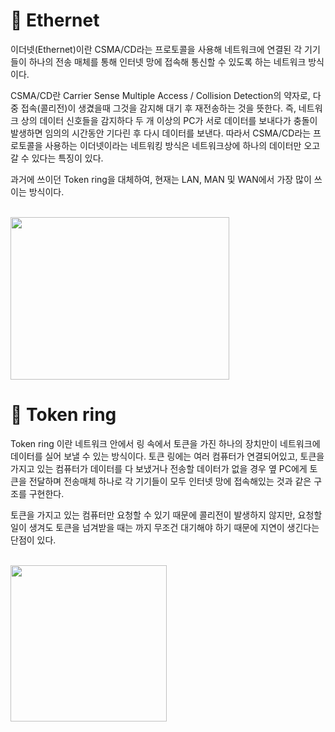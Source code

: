 # 📡 <span id="ethernet">Ethernet</span>
<p>이더넷(Ethernet)이란 CSMA/CD라는 프로토콜을 사용해 네트워크에 연결된 각 기기들이 하나의 전송 매체를 통해 인터넷 망에 접속해 통신할 수 있도록 하는 네트워크 방식이다.</p>
<p>CSMA/CD란 Carrier Sense Multiple Access / Collision Detection의 약자로, 다중 접속(콜리전)이 생겼을때 그것을 감지해 대기 후 재전송하는 것을 뜻한다. 즉, 네트워크 상의 데이터 신호들을 감지하다 두 개 이상의 PC가 서로 데이터를 보내다가 충돌이 발생하면 임의의 시간동안 기다린 후 다시 데이터를 보낸다. 따라서 CSMA/CD라는 프로토콜을 사용하는 이더넷이라는 네트워킹 방식은 네트워크상에 하나의 데이터만 오고 갈 수 있다는 특징이 있다.</p>
<p>과거에 쓰이던 Token ring을 대체하여, 현재는 LAN, MAN 및 WAN에서 가장 많이 쓰이는 방식이다.</p>
<br>

<img src="https://m1.daumcdn.net/cfile245/image/2268BA4C57130B423072AC" height=260px width=350px>

<br>

# <span id="tokenRing">📡 Token ring</span>
<p>Token ring 이란 네트워크 안에서 링 속에서 토큰을 가진 하나의 장치만이 네트워크에 데이터를 실어 보낼 수 있는 방식이다. 토큰 링에는 여러 컴퓨터가 연결되어있고, 토큰을 가지고 있는 컴퓨터가 데이터를 다 보냈거나 전송할 데이터가 없을 경우 옆 PC에게 토큰을 전달하며 전송매체 하나로 각 기기들이 모두 인터넷 망에 접속해있는 것과 같은 구조를 구현한다.</p>
<p>토큰을 가지고 있는 컴퓨터만 요청할 수 있기 때문에 콜리전이 발생하지 않지만, 요청할 일이 생겨도 토큰을 넘겨받을 때는 까지 무조건 대기해야 하기 때문에 지연이 생긴다는 단점이 있다. </p>

<br>

<img src="https://thecustomizewindows.com/wp-content/uploads/2013/04/Token-Ring-Local-Area-Network-Technology.png" height=250px>
